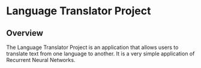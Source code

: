 # Language Translator Project
## Overview
The Language Translator Project is an application that allows users to translate text from one language to another. It is a very simple application of Recurrent Neural Networks.
